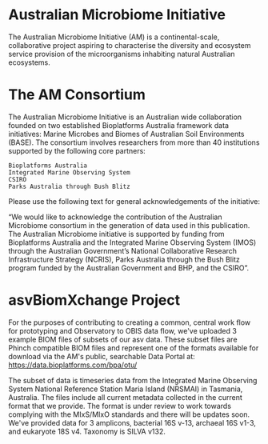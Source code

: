 # Australian Microbiome Initiative
The Australian Microbiome Initiative (AM) is a continental-scale, collaborative project aspiring to characterise the diversity and ecosystem service provision of the microorganisms inhabiting natural Australian ecosystems.

# The AM Consortium
The Australian Microbiome Initiative is an Australian wide collaboration founded on two established Bioplatforms Australia framework data initiatives: Marine Microbes and Biomes of Australian Soil Environments (BASE). The consortium involves researchers from more than 40 institutions supported by the following core partners:

    Bioplatforms Australia
    Integrated Marine Observing System
    CSIRO
    Parks Australia through Bush Blitz

Please use the following text for general acknowledgements of the initiative:

“We would like to acknowledge the contribution of the Australian Microbiome consortium in the generation of data used in this publication. The Australian Microbiome initiative is supported by funding from Bioplatforms Australia and the Integrated Marine Observing System (IMOS) through the Australian Government’s National Collaborative Research Infrastructure Strategy (NCRIS), Parks Australia through the Bush Blitz program funded by the Australian Government and BHP, and the CSIRO”.

# asvBiomXchange Project
For the purposes of contributing to creating a common, central work flow for prototyping and Observatory to OBIS data flow, we've uploaded 3 example BIOM files of subsets of our asv data. These subset files are Phinch compatible BIOM files and represent one of the formats available for download via the AM's public, searchable Data Portal at: https://data.bioplatforms.com/bpa/otu/

The subset of data is timeseries data from the Integrated Marine Observing System National Reference Station Maria Island (NRSMAI) in Tasmania, Australia. The files include all current metadata collected in the current format that we provide. The format is under review to work towards complying with the MIxS/MIxO standards and there will be updates soon. We've provided data for 3 amplicons, bacterial 16S v-13, archaeal 16S v1-3, and eukaryote 18S v4. Taxonomy is SILVA v132.
